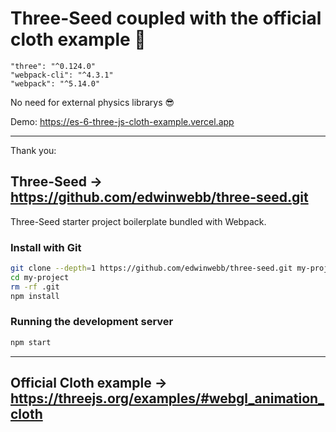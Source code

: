 # Three-Seed coupled with the official cloth example 🔗

    "three": "^0.124.0"
    "webpack-cli": "^4.3.1"
    "webpack": "^5.14.0"

No need for external physics librarys 😎

Demo: https://es-6-three-js-cloth-example.vercel.app

---

Thank you:

## Three-Seed -> https://github.com/edwinwebb/three-seed.git

Three-Seed starter project boilerplate bundled with Webpack.

### Install with Git

```bash
git clone --depth=1 https://github.com/edwinwebb/three-seed.git my-project
cd my-project
rm -rf .git
npm install
```

### Running the development server

```bash
npm start
```

---

## Official Cloth example -> https://threejs.org/examples/#webgl_animation_cloth
